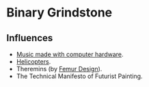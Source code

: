 # Binary Grindstone

## Influences

* [Music made with computer hardware](http://www.youtube.com/user/Gigawipf?feature=watch).
* [Helicopters](https://www.google.co.uk/search?q=helicopter&client=ubuntu-browser&source=lnms&tbm=isch&sa=X&ei=0l72UoWZG5ORhQfQ7IGoAQ&ved=0CAkQ_AUoAQ&biw=1517&bih=758&dpr=0.9).
* Theremins (by [Femur Design](http://femurdesign.com/theremin/)).
* The Technical Manifesto of Futurist Painting.


